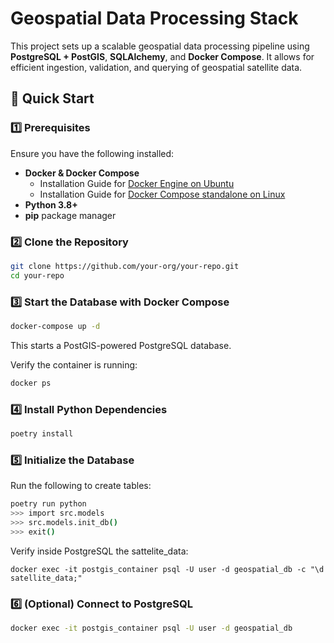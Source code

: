 # Geospatial Data Processing Stack

This project sets up a scalable geospatial data processing pipeline using **PostgreSQL + PostGIS**, **SQLAlchemy**, and **Docker Compose**. It allows for efficient ingestion, validation, and querying of geospatial satellite data.

## 🚀 Quick Start

### 1️⃣ Prerequisites
Ensure you have the following installed:
- **Docker & Docker Compose**
	- Installation Guide for [Docker Engine on Ubuntu](https://docs.docker.com/compose/install/)
	- Installation Guide for [Docker Compose standalone on Linux](https://docs.docker.com/compose/install/standalone/#on-linux)
- **Python 3.8+**
- **pip** package manager

### 2️⃣ Clone the Repository
```bash
git clone https://github.com/your-org/your-repo.git
cd your-repo
```

### 3️⃣ Start the Database with Docker Compose

```bash
docker-compose up -d
```

This starts a PostGIS-powered PostgreSQL database.

Verify the container is running:

```bash
docker ps
```

### 4️⃣ Install Python Dependencies

```bash
poetry install
```

### 5️⃣ Initialize the Database

Run the following to create tables:

```bash
poetry run python
>>> import src.models
>>> src.models.init_db()
>>> exit()
 ```

Verify inside PostgreSQL the sattelite_data:

```
docker exec -it postgis_container psql -U user -d geospatial_db -c "\d satellite_data;"
```

### 6️⃣ (Optional) Connect to PostgreSQL

```bash
docker exec -it postgis_container psql -U user -d geospatial_db
```

